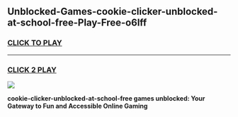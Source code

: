 
## Unblocked-Games-cookie-clicker-unblocked-at-school-free-Play-Free-o6lff
<h3>
<a href="https://premium76.site?title=cookie-clicker-unblocked-at-school-free&ref=23A">CLICK TO PLAY</a></h3>
<hr>

<h3>
<a href="https://premium76.site?title=cookie-clicker-unblocked-at-school-free&ref=23A">CLICK 2 PLAY</a>
  
</h3>

<a href="https://premium76.site?title=cookie-clicker-unblocked-at-school-free&ref=23A"><img src="https://clearcache.store/games.png"></a>


**cookie-clicker-unblocked-at-school-free games unblocked: Your Gateway to Fun and Accessible Online Gaming**
